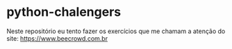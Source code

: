 # python-chalengers
Neste repositório eu tento fazer os exercícios que me chamam a atenção do site: https://www.beecrowd.com.br
